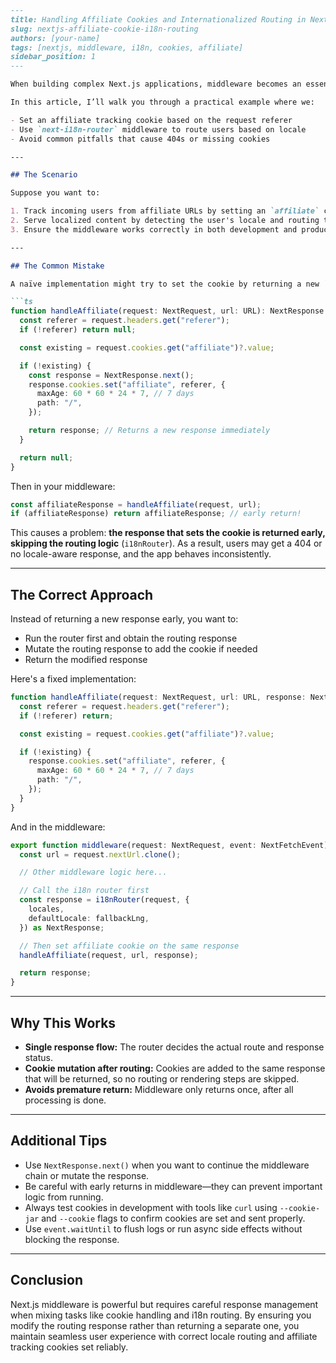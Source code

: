 

````md
---
title: Handling Affiliate Cookies and Internationalized Routing in Next.js Middleware
slug: nextjs-affiliate-cookie-i18n-routing
authors: [your-name]
tags: [nextjs, middleware, i18n, cookies, affiliate]
sidebar_position: 1
---

When building complex Next.js applications, middleware becomes an essential place to handle cross-cutting concerns such as authentication, localization, and tracking. One common challenge is setting cookies conditionally while ensuring that the middleware returns the correct routing response—especially when dealing with internationalized routing (i18n).

In this article, I’ll walk you through a practical example where we:

- Set an affiliate tracking cookie based on the request referer
- Use `next-i18n-router` middleware to route users based on locale
- Avoid common pitfalls that cause 404s or missing cookies

---

## The Scenario

Suppose you want to:

1. Track incoming users from affiliate URLs by setting an `affiliate` cookie based on the referer header.
2. Serve localized content by detecting the user's locale and routing them accordingly.
3. Ensure the middleware works correctly in both development and production, including optional Basic Authentication in dev.

---

## The Common Mistake

A naïve implementation might try to set the cookie by returning a new `NextResponse` immediately when the cookie is not present:

```ts
function handleAffiliate(request: NextRequest, url: URL): NextResponse | null {
  const referer = request.headers.get("referer");
  if (!referer) return null;

  const existing = request.cookies.get("affiliate")?.value;

  if (!existing) {
    const response = NextResponse.next();
    response.cookies.set("affiliate", referer, {
      maxAge: 60 * 60 * 24 * 7, // 7 days
      path: "/",
    });

    return response; // Returns a new response immediately
  }

  return null;
}
````

Then in your middleware:

```ts
const affiliateResponse = handleAffiliate(request, url);
if (affiliateResponse) return affiliateResponse; // early return!
```

This causes a problem: **the response that sets the cookie is returned early, skipping the routing logic** (`i18nRouter`). As a result, users may get a 404 or no locale-aware response, and the app behaves inconsistently.

---

## The Correct Approach

Instead of returning a new response early, you want to:

* Run the router first and obtain the routing response
* Mutate the routing response to add the cookie if needed
* Return the modified response

Here's a fixed implementation:

```ts
function handleAffiliate(request: NextRequest, url: URL, response: NextResponse): void {
  const referer = request.headers.get("referer");
  if (!referer) return;

  const existing = request.cookies.get("affiliate")?.value;

  if (!existing) {
    response.cookies.set("affiliate", referer, {
      maxAge: 60 * 60 * 24 * 7, // 7 days
      path: "/",
    });
  }
}
```

And in the middleware:

```ts
export function middleware(request: NextRequest, event: NextFetchEvent) {
  const url = request.nextUrl.clone();

  // Other middleware logic here...

  // Call the i18n router first
  const response = i18nRouter(request, {
    locales,
    defaultLocale: fallbackLng,
  }) as NextResponse;

  // Then set affiliate cookie on the same response
  handleAffiliate(request, url, response);

  return response;
}
```

---

## Why This Works

* **Single response flow:** The router decides the actual route and response status.
* **Cookie mutation after routing:** Cookies are added to the same response that will be returned, so no routing or rendering steps are skipped.
* **Avoids premature return:** Middleware only returns once, after all processing is done.

---

## Additional Tips

* Use `NextResponse.next()` when you want to continue the middleware chain or mutate the response.
* Be careful with early returns in middleware—they can prevent important logic from running.
* Always test cookies in development with tools like `curl` using `--cookie-jar` and `--cookie` flags to confirm cookies are set and sent properly.
* Use `event.waitUntil` to flush logs or run async side effects without blocking the response.

---

## Conclusion

Next.js middleware is powerful but requires careful response management when mixing tasks like cookie handling and i18n routing. By ensuring you modify the routing response rather than returning a separate one, you maintain seamless user experience with correct locale routing and affiliate tracking cookies set reliably.

 
```

 
